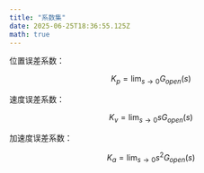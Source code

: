 ```yaml
---
title: "系数集"
date: 2025-06-25T18:36:55.125Z
math: true
---
```


位置误差系数：

$$
 K_p=\lim_{s\to0}G_{open}\left(s\right)  
$$  

速度误差系数：

$$
 K_v=\lim_{s\to0}sG_{open}\left(s\right)
$$  

加速度误差系数：

$$
 K_a=\lim_{s\to0}s^2G_{open}\left(s\right)
$$
